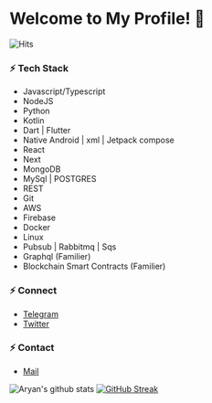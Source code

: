 # Welcome to My Profile! 👋 
 ![Hits](https://hits.seeyoufarm.com/api/count/incr/badge.svg?url=https://github.com/aryanvikash/)

### ⚡ Tech Stack

- Javascript/Typescript
- NodeJS
- Python
- Kotlin 
- Dart | Flutter
- Native Android | xml | Jetpack compose
- React
- Next
- MongoDB 
- MySql | POSTGRES
- REST
- Git
- AWS 
- Firebase
- Docker
- Linux
- Pubsub | Rabbitmq | Sqs
- Graphql (Familier)
- Blockchain  Smart Contracts (Familier)


 ### ⚡ Connect

- [Telegram](https://telegram.dog/aryanvikash "Telegram")
- [Twitter](https://twitter.com/_aryanvikash "Twitter")

### ⚡ Contact

- [Mail](mailto:aryanvikash@duck.com "Mail")


![Aryan's github stats](https://github-stats-alpha.vercel.app/api?username=aryanvikash&cc=000&tc=fff&ic=fff&bc=000)  [![GitHub Streak](https://streak-stats.demolab.com?user=aryanvikash&theme=highcontrast&hide_border=true)](https://git.io/streak-stats)



